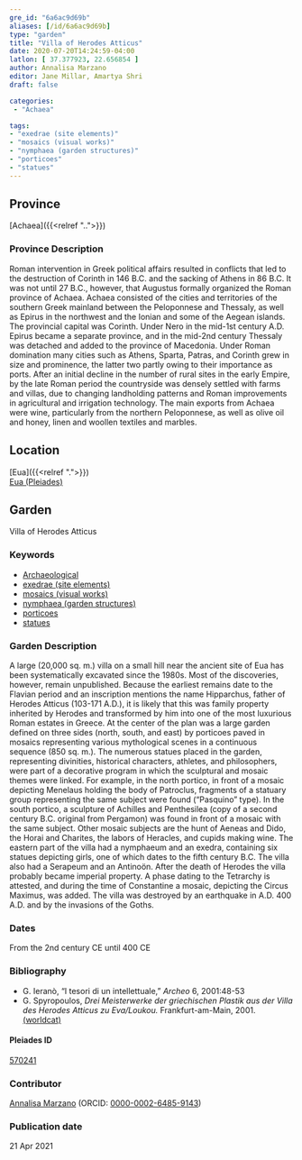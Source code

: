 ```yaml
---
gre_id: "6a6ac9d69b"
aliases: [/id/6a6ac9d69b]
type: "garden"
title: "Villa of Herodes Atticus"
date: 2020-07-20T14:24:59-04:00
latlon: [ 37.377923, 22.656854 ]
author: Annalisa Marzano
editor: Jane Millar, Amartya Shri
draft: false

categories:
 - "Achaea"

tags:
- "exedrae (site elements)"
- "mosaics (visual works)"
- "nymphaea (garden structures)"
- "porticoes"
- "statues"
---
```


## Province

[Achaea]({{<relref "..">}})

### Province Description

Roman intervention in Greek political affairs resulted in conflicts that led to the destruction of Corinth in 146 B.C. and the sacking of Athens in 86 B.C. It was not until 27 B.C., however, that Augustus formally organized the Roman province of Achaea. Achaea consisted of the cities and territories of the southern Greek mainland between the Peloponnese and Thessaly, as well as Epirus in the northwest and the Ionian and some of the Aegean islands.
The provincial capital was Corinth. Under Nero in the mid-1st century A.D. Epirus became a separate province, and in the mid-2nd century Thessaly was detached and added to the province of Macedonia. Under Roman domination many cities such as Athens, Sparta, Patras, and Corinth grew in size and prominence, the latter two partly owing to their importance as ports.  After an initial decline in the number of rural sites in the early Empire, by the late Roman period the countryside was densely settled with farms and villas, due to changing landholding patterns and Roman improvements in agricultural and irrigation technology. The main exports from Achaea were wine, particularly from the northern Peloponnese, as well as olive oil and honey, linen and woollen textiles and marbles.

## Location

[Eua]({{<relref ".">}}) \
[Eua (Pleiades)](https://pleiades.stoa.org/places/570241)

<!--### Location Description-->

<!-- LEAVE THIS BLANK FOR NOW -->

<!--## Sublocation-->

<!--
[AREA WITHIN LOCATION, LIKE “PALATINE HILL”](GEOREFERENCE LINK)
A sublocation is any area larger than an individual garden, but located within a location. I would always try to include a link to a controlled vocabulary here if possible. This ID may well be different from the Garden ID, e.g., Pompeii versus a Garden in one of the houses which has its own Pleiades ID.
-->

<!--### Sublocation Description-->

<!-- DESCRIPTION -->

## Garden

Villa of Herodes Atticus

### Keywords

- [Archaeological](#)
- [exedrae (site elements)](http://vocab.getty.edu/page/aat/300081589)
- [mosaics (visual works)](http://vocab.getty.edu/page/aat/300015342)
- [nymphaea (garden structures)](http://vocab.getty.edu/page/aat/300006809)
- [porticoes](http://vocab.getty.edu/page/aat/300004145)
- [statues](http://vocab.getty.edu/page/aat/300047600)

### Garden Description

A large (20,000 sq. m.) villa on a small hill near the ancient site of Eua has been systematically excavated since the 1980s. Most of the discoveries, however, remain unpublished. Because the earliest remains date to the Flavian period and an inscription mentions the name Hipparchus, father of Herodes Atticus (103-171 A.D.), it is likely that this was family property inherited by Herodes and transformed by him into one of the most luxurious Roman estates in Greece.
At the center of the plan was a large garden defined on three sides (north, south, and east) by porticoes paved in mosaics representing various mythological scenes in a continuous sequence (850 sq. m.). The numerous statues placed in the garden, representing divinities, historical characters, athletes, and philosophers, were part of a decorative program in which the sculptural and mosaic themes were linked. For example, in the north portico, in front of a mosaic depicting Menelaus holding the body of Patroclus, fragments of a statuary group representing the same subject were found (“Pasquino” type). In the south portico, a sculpture of Achilles and Penthesilea (copy of a second century B.C. original from Pergamon) was found in front of a mosaic with the same subject. Other mosaic subjects are the hunt of Aeneas and Dido, the Horai and Charites, the labors of Heracles, and cupids making wine. The eastern part of the villa had a nymphaeum and an exedra, containing six statues depicting girls, one of which dates to the fifth century B.C.  The villa also had a Serapeum and an Antinoön.
After the death of Herodes the villa probably became imperial property. A phase dating to the Tetrarchy is attested, and during the time of Constantine a mosaic, depicting the Circus Maximus, was added. The villa was destroyed by an earthquake in A.D. 400 A.D. and by the invasions of the Goths.

<!--### Maps-->

<!--
{{< image src="image_name.ext" alt="alt_text" title="CAPTION" >}}
-->

<!--### Plans-->

<!--
{{< image src="FILENAME" alt="ALT_TEXT" title="CAPTION" >}}
-->

<!--### Images-->

<!--
{{< image src="image_name.ext" alt="alt_text" title="CAPTION" >}}
-->

### Dates

From the 2nd century CE until 400 CE

### Bibliography

* G. Ieranò, “I tesori di un intellettuale,” *Archeo* 6, 2001:48-53
* G. Spyropoulos, *Drei Meisterwerke der griechischen Plastik aus der Villa des Herodes Atticus zu Eva/Loukou.* Frankfurt-am-Main, 2001. [(worldcat)](http://www.worldcat.org/oclc/1039041411)

<!--#### Periodo ID-->

<!-- [PERIODO_ID](https://pleiades.stoa.org/places/PLEIADES_ID) -->

#### Pleiades ID

[570241](https://pleiades.stoa.org/places/570241)

<!--#### TGN ID-->
<!-- N.B. This should be as specific as it can be, i.e., to the garden, sublocation, location, or province. -->

<!-- [TGN_ID](http://vocab.getty.edu/page/tgn/TGN_ID) -->

### Contributor

[Annalisa Marzano](https://www.reading.ac.uk/classics/about/staff/a-marzano.aspx) (ORCID: [0000-0002-6485-9143](https://orcid.org/0000-0002-6485-9143))

### Publication date


21 Apr 2021

<!--### Related articles-->

<!-- Links to other related articles. Leave blank for now -->
